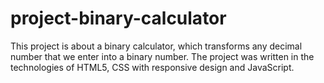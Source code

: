 # project-binary-calculator
This project is about a binary calculator, which transforms any decimal number that we enter into a binary number. The project was written in the technologies of HTML5, CSS with responsive design and JavaScript.
